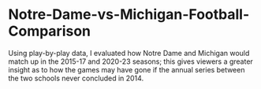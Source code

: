# Notre-Dame-vs-Michigan-Football-Comparison

Using play-by-play data, I evaluated how Notre Dame and Michigan would match up in the 2015-17 and 2020-23 seasons; this gives viewers a greater insight as to how the games may have gone if the annual series between the two schools never concluded in 2014.
